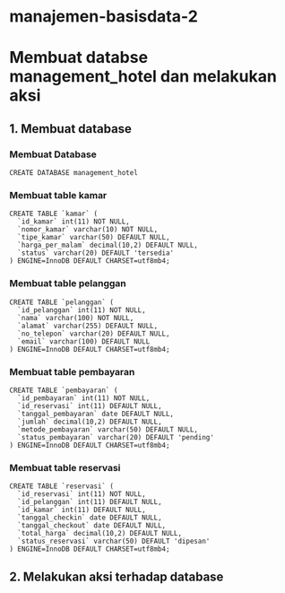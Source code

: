 # manajemen-basisdata-2

# Membuat databse management_hotel dan melakukan aksi
## 1. Membuat database

### Membuat Database
```
CREATE DATABASE management_hotel
```
### Membuat table kamar
```
CREATE TABLE `kamar` (
  `id_kamar` int(11) NOT NULL,
  `nomor_kamar` varchar(10) NOT NULL,
  `tipe_kamar` varchar(50) DEFAULT NULL,
  `harga_per_malam` decimal(10,2) DEFAULT NULL,
  `status` varchar(20) DEFAULT 'tersedia'
) ENGINE=InnoDB DEFAULT CHARSET=utf8mb4;
```
### Membuat table pelanggan
```
CREATE TABLE `pelanggan` (
  `id_pelanggan` int(11) NOT NULL,
  `nama` varchar(100) NOT NULL,
  `alamat` varchar(255) DEFAULT NULL,
  `no_telepon` varchar(20) DEFAULT NULL,
  `email` varchar(100) DEFAULT NULL
) ENGINE=InnoDB DEFAULT CHARSET=utf8mb4;
```
### Membuat table pembayaran
```
CREATE TABLE `pembayaran` (
  `id_pembayaran` int(11) NOT NULL,
  `id_reservasi` int(11) DEFAULT NULL,
  `tanggal_pembayaran` date DEFAULT NULL,
  `jumlah` decimal(10,2) DEFAULT NULL,
  `metode_pembayaran` varchar(50) DEFAULT NULL,
  `status_pembayaran` varchar(20) DEFAULT 'pending'
) ENGINE=InnoDB DEFAULT CHARSET=utf8mb4;
```
### Membuat table reservasi
```
CREATE TABLE `reservasi` (
  `id_reservasi` int(11) NOT NULL,
  `id_pelanggan` int(11) DEFAULT NULL,
  `id_kamar` int(11) DEFAULT NULL,
  `tanggal_checkin` date DEFAULT NULL,
  `tanggal_checkout` date DEFAULT NULL,
  `total_harga` decimal(10,2) DEFAULT NULL,
  `status_reservasi` varchar(50) DEFAULT 'dipesan'
) ENGINE=InnoDB DEFAULT CHARSET=utf8mb4;
```

## 2. Melakukan aksi terhadap database
